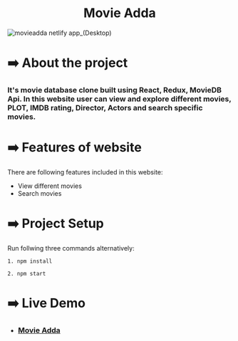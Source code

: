 <h1 align="center">Movie Adda</h1>

![movieadda netlify app_(Desktop)](https://user-images.githubusercontent.com/51900017/119259048-ff4de080-bbe9-11eb-895c-e9802f38f71f.png)

<h1>➡️ About the project</h1>

<h3>It's movie database clone built using React, Redux, MovieDB Api. In this website user can view and explore different movies, PLOT, IMDB rating, Director, Actors and search specific movies.</h3>


<h1>➡️ Features of website</h1>
<p>There are following features included in this website:</p>

<ul>
    <li>View different movies</li>
    <li>Search movies</li>
</ul>

<h1>➡️ Project Setup</h1>

Run follwing three commands alternatively:

```
1. npm install

2. npm start
```


<h1>➡️ Live Demo</h1>
<ul><li><h3><a href="https://movieadda.netlify.app/" target="_blank">Movie Adda</a></h3></li></ul>
